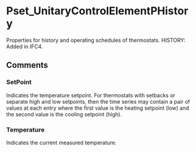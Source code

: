 # Pset_UnitaryControlElementPHistory

Properties for history and operating schedules of thermostats.<!-- end of definition --> HISTORY: Added in IFC4.


## Comments

### SetPoint

Indicates the temperature setpoint. For thermostats with setbacks or separate high and low setpoints, then the time series may contain a pair of values at each entry where the first value is the heating setpoint (low) and the second value is the cooling setpoint (high).

### Temperature

Indicates the current measured temperature.

